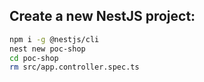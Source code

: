 ## Create a new NestJS project:

```sh
npm i -g @nestjs/cli
nest new poc-shop
cd poc-shop
rm src/app.controller.spec.ts
```